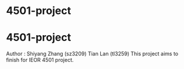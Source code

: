 ﻿# 4501-project
# 4501-project
Author : Shiyang Zhang (sz3209) Tian Lan (tl3259)
This project aims to finish for IEOR 4501 project. 

